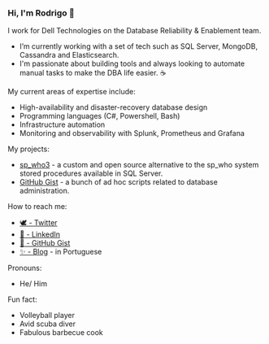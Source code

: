 ### Hi, I'm Rodrigo 👋

I work for Dell Technologies on the Database Reliability & Enablement team. 

- I’m currently working with a set of tech such as SQL Server, MongoDB, Cassandra and Elasticsearch.
- I'm passionate about building tools and always looking to automate manual tasks to make the DBA life easier. ☕️ 

My current areas of expertise include:
- High-availability and disaster-recovery database design
- Programming languages (C#, Powershell, Bash)
- Infrastructure automation
- Monitoring and observability with Splunk, Prometheus and Grafana

My projects:
- [sp_who3](https://github.com/ronascentes/sp_who3) - a custom and open source alternative to the sp_who system stored procedures available in SQL Server.
- [GitHub Gist](https://gist.github.com/ronascentes) - a bunch of ad hoc scripts related to database administration. 

How to reach me: 
  - [🕊 - Twitter](https://twitter.com/@ronascentes/)
  - [🏢 - LinkedIn](https://www.linkedin.com/in/rodrigonascentes/)
  - [🦑 - GitHub Gist](https://gist.github.com/ronascentes)
  - [✨ - Blog](https://medium.com/@ronascentes) - in Portuguese

Pronouns: 
  - He/ Him

Fun fact: 
  - Volleyball player
  - Avid scuba diver 
  - Fabulous barbecue cook
